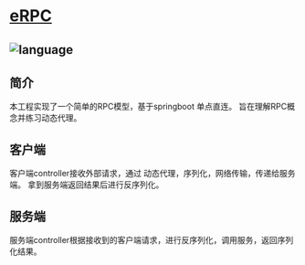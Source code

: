 # [eRPC](https://github.com/lmgty/eRPC)

![language](https://img.shields.io/badge/language-java-green.svg)
---
## 简介
本工程实现了一个简单的RPC模型，基于springboot 单点直连。
旨在理解RPC概念并练习动态代理。

## 客户端
客户端controller接收外部请求，通过 动态代理，序列化，网络传输，传递给服务端。
拿到服务端返回结果后进行反序列化。

## 服务端
服务端controller根据接收到的客户端请求，进行反序列化，调用服务，返回序列化结果。

